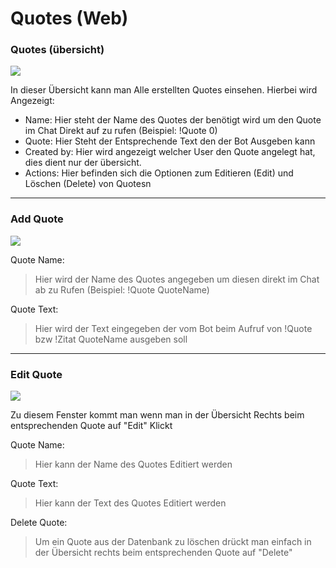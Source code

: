 # Quotes (Web)

### Quotes (übersicht)
<img src="http://i.imgur.com/5dgEvLN.png"/>

In dieser Übersicht kann man Alle erstellten Quotes einsehen.
Hierbei wird Angezeigt:

- Name:		Hier steht der Name des Quotes der benötigt wird um den Quote im Chat Direkt auf zu rufen (Beispiel: !Quote 0)
- Quote:		Hier Steht der Entsprechende Text den der Bot Ausgeben kann
- Created by:	Hier wird angezeigt welcher User den Quote angelegt hat, dies dient nur der übersicht.
- Actions:	Hier befinden sich die Optionen zum Editieren (Edit) und Löschen (Delete) von Quotesn

<hr>

### Add Quote
<img src="http://i.imgur.com/LUodtrF.png"/>

Quote Name:
> Hier wird der Name des Quotes angegeben um diesen direkt im Chat ab zu Rufen (Beispiel: !Quote QuoteName)

Quote Text:
> Hier wird der Text eingegeben der vom Bot beim Aufruf von !Quote bzw !Zitat QuoteName ausgeben soll

<hr>

### Edit Quote
<img src="http://i.imgur.com/024GfsL.png"/>

Zu diesem Fenster kommt man wenn man in der Übersicht Rechts beim entsprechenden Quote auf "Edit" Klickt

Quote Name:
> Hier kann der Name des Quotes Editiert werden

Quote Text:
> Hier kann der Text des Quotes Editiert werden

Delete Quote:

> Um ein Quote aus der Datenbank zu löschen drückt man einfach in der Übersicht rechts beim entsprechenden Quote auf "Delete"
